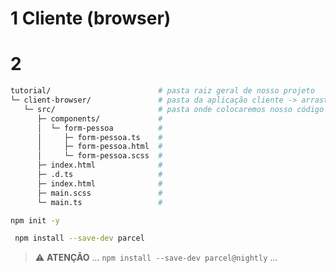 # 1 Cliente (browser)

# 2

```bash
tutorial/                        # pasta raiz geral de nosso projeto
└─ client-browser/               # pasta da aplicação cliente -> arraste esta pasta para dentro do vscode
   └─ src/                       # pasta onde colocaremos nosso código fonte
      ├─ components/             #
      │  └─ form-pessoa          #
      │     ├─ form-pessoa.ts    #
      │     ├─ form-pessoa.html  #
      │     └─ form-pessoa.scss  # 
      ├─ index.html              # 
      ├─ .d.ts                   #
      ├─ index.html              # 
      ├─ main.scss               # 
      └─ main.ts                 # 
```

```bash
npm init -y
```

```bash
 npm install --save-dev parcel
 ````

 > :warning: **ATENÇÃO** ... `npm install --save-dev parcel@nightly` ...